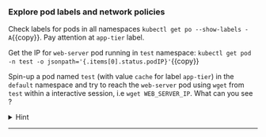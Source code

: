 
### Explore pod labels and network policies

Check labels for pods in all namespaces `kubectl get po --show-labels -A`{{copy}}. Pay attention at `app-tier` label.

Get the IP for `web-server` pod running in `test` namespace: `kubectl get pod -n test -o jsonpath='{.items[0].status.podIP}'`{{copy}}

Spin-up a pod named `test` (with value `cache` for label `app-tier`) in the `default` namespace and try to reach the `web-server` pod using `wget` from `test` within a interactive session, i.e `wget WEB_SERVER_IP`. What can you see ?


<details>
<summary>Hint</summary>
Get IP : <code>web_ip=$(kubectl -n test get po web-server -ojsonpath="{.status.podIP}")</code>
<br>
Spin up pod: <code>kubectl run busybox -l app-tier=cache --image=busybox --env="web_ip=$web_ip" --rm -it /bin/sh</code> and run <code>wget $web_ip</code>
<br>
</details>

<hr>

